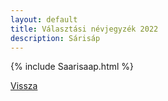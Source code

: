```yaml
---
layout: default
title: Választási névjegyzék 2022
description: Sárisáp
---
```


{% include Saarisaap.html %}

[Vissza](./)